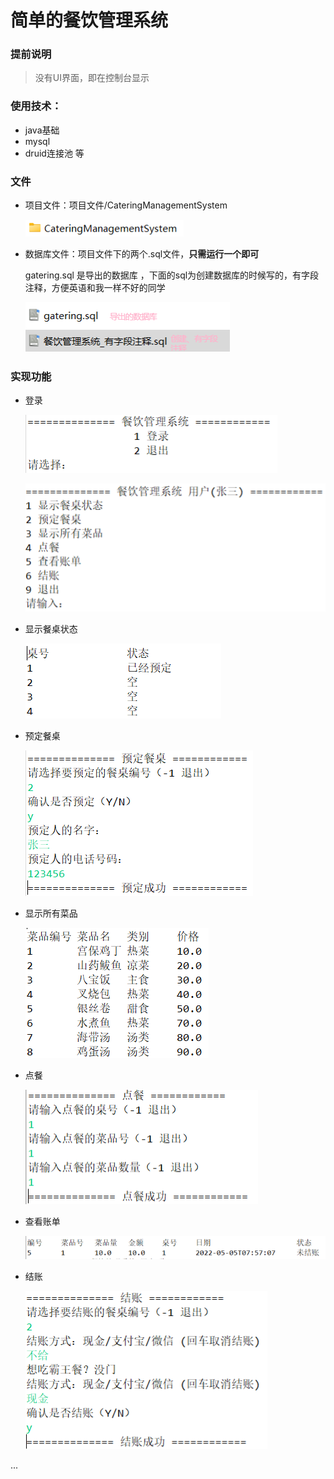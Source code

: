 # 简单的餐饮管理系统

### 提前说明

> 没有UI界面，即在控制台显示
>

### 使用技术：

- java基础
- mysql
- druid连接池 等

### 文件

- 项目文件：项目文件/CateringManagementSystem

  ![项目](img\项目.png)

- 数据库文件：项目文件下的两个.sql文件，**只需运行一个即可**

  gatering.sql 是导出的数据库 ，下面的sql为创建数据库的时候写的，有字段注释，方便英语和我一样不好的同学

  ![数据库](img\数据库.png)

### 实现功能

- 登录

  ![登录](img\登录.png)

  ![页面](img\页面.png)

- 显示餐桌状态

  ![显示餐桌状态](img\显示餐桌状态.png)

- 预定餐桌

  ![预定餐桌](img\预定餐桌.png)

- 显示所有菜品

  ![菜品](img\菜品.png)

- 点餐

  ![点餐](img\点餐.png)

- 查看账单

  ![查看账单](img\查看账单.png)

- 结账

  ![结账1](img\结账1.png)



...

